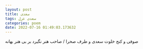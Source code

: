 ```yaml
---
layout: post
title: سعدی
tags: سعدی غزل
categories: poem
date: 2022-07-16 01:49:03.173632
---
```


صوفی و کنج خلوت سعدی و طرف صحرا / صاحب هنر نگیرد بر بی هنر بهانه